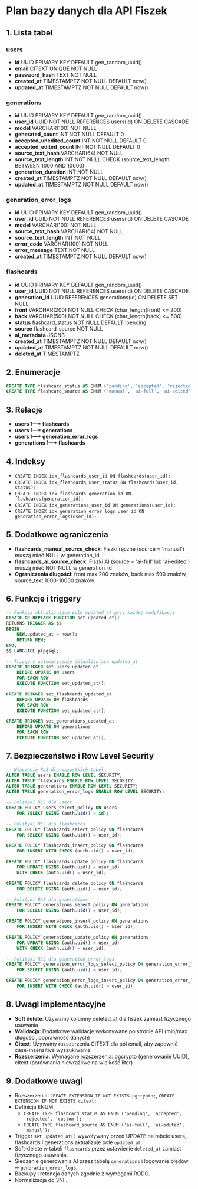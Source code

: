 # Plan bazy danych dla API Fiszek

## 1. Lista tabel

### users

- **id** UUID PRIMARY KEY DEFAULT gen_random_uuid()
- **email** CITEXT UNIQUE NOT NULL
- **password_hash** TEXT NOT NULL
- **created_at** TIMESTAMPTZ NOT NULL DEFAULT now()
- **updated_at** TIMESTAMPTZ NOT NULL DEFAULT now()

### generations

- **id** UUID PRIMARY KEY DEFAULT gen_random_uuid()
- **user_id** UUID NOT NULL REFERENCES users(id) ON DELETE CASCADE
- **model** VARCHAR(100) NOT NULL
- **generated_count** INT NOT NULL DEFAULT 0
- **accepted_unedited_count** INT NOT NULL DEFAULT 0
- **accepted_edited_count** INT NOT NULL DEFAULT 0
- **source_text_hash** VARCHAR(64) NOT NULL
- **source_text_length** INT NOT NULL CHECK (source_text_length BETWEEN 1000 AND 10000)
- **generation_duration** INT NOT NULL
- **created_at** TIMESTAMPTZ NOT NULL DEFAULT now()
- **updated_at** TIMESTAMPTZ NOT NULL DEFAULT now()

### generation_error_logs

- **id** UUID PRIMARY KEY DEFAULT gen_random_uuid()
- **user_id** UUID NOT NULL REFERENCES users(id) ON DELETE CASCADE
- **model** VARCHAR(100) NOT NULL
- **source_text_hash** VARCHAR(64) NOT NULL
- **source_text_length** INT NOT NULL
- **error_code** VARCHAR(100) NOT NULL
- **error_message** TEXT NOT NULL
- **created_at** TIMESTAMPTZ NOT NULL DEFAULT now()

### flashcards

- **id** UUID PRIMARY KEY DEFAULT gen_random_uuid()
- **user_id** UUID NOT NULL REFERENCES users(id) ON DELETE CASCADE
- **generation_id** UUID REFERENCES generations(id) ON DELETE SET NULL
- **front** VARCHAR(200) NOT NULL CHECK (char_length(front) <= 200)
- **back** VARCHAR(500) NOT NULL CHECK (char_length(back) <= 500)
- **status** flashcard_status NOT NULL DEFAULT 'pending'
- **source** flashcard_source NOT NULL
- **ai_metadata** JSONB
- **created_at** TIMESTAMPTZ NOT NULL DEFAULT now()
- **updated_at** TIMESTAMPTZ NOT NULL DEFAULT now()
- **deleted_at** TIMESTAMPTZ

## 2. Enumeracje

```sql
CREATE TYPE flashcard_status AS ENUM ('pending', 'accepted', 'rejected', 'custom');
CREATE TYPE flashcard_source AS ENUM ('manual', 'ai-full', 'ai-edited');
```

## 3. Relacje

- **users 1—\* flashcards**
- **users 1—\* generations**
- **users 1—\* generation_error_logs**
- **generations 1—\* flashcards**

## 4. Indeksy

- `CREATE INDEX idx_flashcards_user_id ON flashcards(user_id);`
- `CREATE INDEX idx_flashcards_user_status ON flashcards(user_id, status);`
- `CREATE INDEX idx_flashcards_generation_id ON flashcards(generation_id);`
- `CREATE INDEX idx_generations_user_id ON generations(user_id);`
- `CREATE INDEX idx_generation_error_logs_user_id ON generation_error_logs(user_id);`

## 5. Dodatkowe ograniczenia

- **flashcards_manual_source_check**: Fiszki ręczne (source = 'manual') muszą mieć NULL w generation_id
- **flashcards_ai_source_check**: Fiszki AI (source = 'ai-full' lub 'ai-edited') muszą mieć NOT NULL w generation_id
- **Ograniczenia długości**: front max 200 znaków, back max 500 znaków, source_text 1000-10000 znaków

## 6. Funkcje i triggery

```sql
-- Funkcja aktualizująca pole updated_at przy każdej modyfikacji
CREATE OR REPLACE FUNCTION set_updated_at()
RETURNS TRIGGER AS $$
BEGIN
    NEW.updated_at = now();
    RETURN NEW;
END;
$$ LANGUAGE plpgsql;

-- Triggery automatycznie aktualizujące updated_at
CREATE TRIGGER set_users_updated_at
    BEFORE UPDATE ON users
    FOR EACH ROW
    EXECUTE FUNCTION set_updated_at();

CREATE TRIGGER set_flashcards_updated_at
    BEFORE UPDATE ON flashcards
    FOR EACH ROW
    EXECUTE FUNCTION set_updated_at();

CREATE TRIGGER set_generations_updated_at
    BEFORE UPDATE ON generations
    FOR EACH ROW
    EXECUTE FUNCTION set_updated_at();
```

## 7. Bezpieczeństwo i Row Level Security

```sql
-- Włączenie RLS dla wszystkich tabel
ALTER TABLE users ENABLE ROW LEVEL SECURITY;
ALTER TABLE flashcards ENABLE ROW LEVEL SECURITY;
ALTER TABLE generations ENABLE ROW LEVEL SECURITY;
ALTER TABLE generation_error_logs ENABLE ROW LEVEL SECURITY;

-- Polityki RLS dla users
CREATE POLICY users_select_policy ON users
    FOR SELECT USING (auth.uid() = id);

-- Polityki RLS dla flashcards
CREATE POLICY flashcards_select_policy ON flashcards
    FOR SELECT USING (auth.uid() = user_id);

CREATE POLICY flashcards_insert_policy ON flashcards
    FOR INSERT WITH CHECK (auth.uid() = user_id);

CREATE POLICY flashcards_update_policy ON flashcards
    FOR UPDATE USING (auth.uid() = user_id)
    WITH CHECK (auth.uid() = user_id);

CREATE POLICY flashcards_delete_policy ON flashcards
    FOR DELETE USING (auth.uid() = user_id);

-- Polityki RLS dla generations
CREATE POLICY generations_select_policy ON generations
    FOR SELECT USING (auth.uid() = user_id);

CREATE POLICY generations_insert_policy ON generations
    FOR INSERT WITH CHECK (auth.uid() = user_id);

CREATE POLICY generations_update_policy ON generations
    FOR UPDATE USING (auth.uid() = user_id)
    WITH CHECK (auth.uid() = user_id);

-- Polityki RLS dla generation_error_logs
CREATE POLICY generation_error_logs_select_policy ON generation_error_logs
    FOR SELECT USING (auth.uid() = user_id);

CREATE POLICY generation_error_logs_insert_policy ON generation_error_logs
    FOR INSERT WITH CHECK (auth.uid() = user_id);
```

## 8. Uwagi implementacyjne

- **Soft delete**: Używamy kolumny deleted_at dla fiszek zamiast fizycznego usuwania
- **Walidacja**: Dodatkowe walidacje wykonywane po stronie API (min/max długości, poprawność danych)
- **Citext**: Używamy rozszerzenia CITEXT dla pól email, aby zapewnić case-insensitive wyszukiwanie
- **Rozszerzenia**: Wymagane rozszerzenia: pgcrypto (generowanie UUID), citext (porównania niewrażliwe na wielkość liter)

## 9. Dodatkowe uwagi

- Rozszerzenia: `CREATE EXTENSION IF NOT EXISTS pgcrypto;`, `CREATE EXTENSION IF NOT EXISTS citext;`
- Definicja ENUM:
  - `CREATE TYPE flashcard_status AS ENUM ('pending', 'accepted', 'rejected', 'custom');`
  - `CREATE TYPE flashcard_source AS ENUM ('ai-full', 'ai-edited', 'manual');`
- Trigger `set_updated_at()` wywoływany przed UPDATE na tabele users, flashcards i generations aktualizuje pole `updated_at`.
- Soft-delete w tabeli `flashcards` przez ustawienie `deleted_at` zamiast fizycznego usuwania.
- Śledzenie generowania AI przez tabelę `generations` i logowanie błędów w `generation_error_logs`.
- Backupy i retencja danych zgodnie z wymogami RODO.
- Normalizacja do 3NF.

